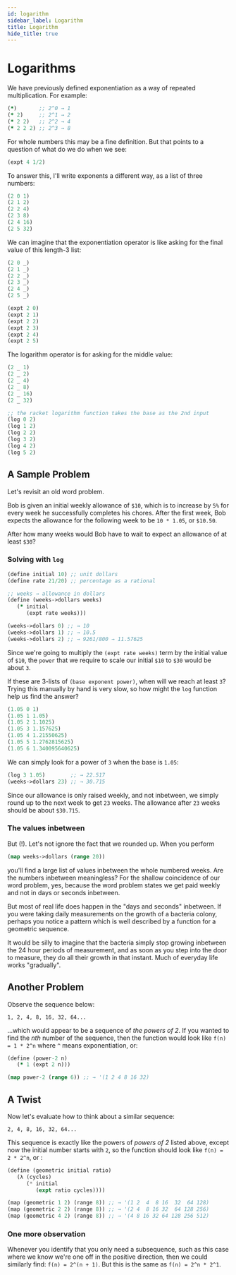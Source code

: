 ```yaml
---
id: logarithm
sidebar_label: Logarithm
title: Logarithm
hide_title: true
---
```


# Logarithms

We have previously defined exponentiation as a way of repeated multiplication.
For example:

``` clojure
(*)       ;; 2^0 → 1
(* 2)     ;; 2^1 → 2
(* 2 2)   ;; 2^2 → 4
(* 2 2 2) ;; 2^3 → 8
```

For whole numbers this may be a fine definition. But that points to a question 
of what do we do when we see:

``` clojure
(expt 4 1/2)
```

To answer this, I'll write exponents a different way, as a list of three numbers:

``` clojure
(2 0 1)
(2 1 2)
(2 2 4)
(2 3 8)
(2 4 16)
(2 5 32)
```

We can imagine that the exponentiation operator is like asking for the final
value of this length-3 list:

``` clojure
(2 0 _)
(2 1 _)
(2 2 _)
(2 3 _)
(2 4 _)
(2 5 _)

(expt 2 0)
(expt 2 1)
(expt 2 2)
(expt 2 3)
(expt 2 4)
(expt 2 5)
```

The logarithm operator is for asking for the middle value:

``` clojure
(2 _ 1)
(2 _ 2)
(2 _ 4)
(2 _ 8)
(2 _ 16)
(2 _ 32)

;; the racket logarithm function takes the base as the 2nd input
(log 0 2)
(log 1 2)
(log 2 2)
(log 3 2)
(log 4 2)
(log 5 2)
```

## A Sample Problem

Let's revisit an old word problem. 

Bob is given an initial weekly allowance of `$10`, which is to increase by `5%` 
for every week he successfully completes his chores. After the first week, Bob 
expects the allowance for the following week to be `10 * 1.05`, or `$10.50`.

After how many weeks would Bob have to wait to expect an allowance of at least
`$30`?

### Solving with `log`

``` clojure
(define initial 10) ;; unit dollars
(define rate 21/20) ;; percentage as a rational

;; weeks → allowance in dollars
(define (weeks->dollars weeks)
   (* initial 
      (expt rate weeks)))

(weeks->dollars 0) ;; → 10
(weeks->dollars 1) ;; → 10.5
(weeks->dollars 2) ;; → 9261/800 → 11.57625
```

Since we're going to multiply the `(expt rate weeks)` term by the initial value 
of `$10`, the `power` that we require to scale our initial `$10` to `$30` would 
be about `3`.

If these are 3-lists of `(base exponent power)`, when will we reach at least 
`3`? Trying this manually by hand is very slow, so how might the `log` function 
help us find the answer?

``` clojure
(1.05 0 1)
(1.05 1 1.05)
(1.05 2 1.1025)
(1.05 3 1.157625)
(1.05 4 1.21550625)
(1.05 5 1.2762815625)
(1.05 6 1.340095640625)
```

We can simply look for a power of `3` when the base is `1.05`:

``` clojure
(log 3 1.05)        ;; → 22.517
(weeks->dollars 23) ;; → 30.715
```

Since our allowance is only raised weekly, and not inbetween, we simply round up
to the next week to get `23` weeks. The allowance after `23` weeks should be 
about `$30.715`.

### The values inbetween

But (!). Let's not ignore the fact that we rounded up. When you perform

``` clojure
(map weeks->dollars (range 20))
```

you'll find a large list of values inbetween the whole numbered weeks. Are the
numbers inbetween meaningless? For the shallow coincidence of our word problem, 
yes, because the word problem states we get paid weekly and not in days or 
seconds inbetween.

But most of real life does happen in the "days and seconds" inbetween. If you
were taking daily measurements on the growth of a bacteria colony, perhaps you
notice a pattern which is well described by a function for a geometric sequence.

It would be silly to imagine that the bacteria simply stop growing inbetween the
24 hour periods of measurement, and as soon as you step into the door to 
measure, they do all their growth in that instant. Much of everyday life works 
"gradually".

## Another Problem

Observe the sequence below:

`1, 2, 4, 8, 16, 32, 64...`

...which would appear to be a sequence of _the powers of 2_. If you wanted to
find the _nth_ number of the sequence, then the function would look like
`f(n) = 1 * 2^n` where `^` means exponentiation, or:

``` clojure
(define (power-2 n)
   (* 1 (expt 2 n)))

(map power-2 (range 6)) ;; → '(1 2 4 8 16 32)
```

## A Twist

Now let's evaluate how to think about a similar sequence:

`2, 4, 8, 16, 32, 64...`

This sequence is exactly like the powers of _powers of 2_ listed above, except
now the initial number starts with `2`, so the function should look like
`f(n) = 2 * 2^n`, or :

``` scheme
(define (geometric initial ratio)
   (λ (cycles) 
      (* initial
         (expt ratio cycles))))

(map (geometric 1 2) (range 8)) ;; → '(1 2  4  8 16  32  64 128)
(map (geometric 2 2) (range 8)) ;; → '(2 4  8 16 32  64 128 256)
(map (geometric 4 2) (range 8)) ;; → '(4 8 16 32 64 128 256 512)
```

### One more observation

Whenever you identify that you only need a subsequence, such as this case where
we know we're one off in the positive direction, then we could similarly find:
`f(n) = 2^(n + 1)`. But this is the same as `f(n) = 2^n * 2^1`.
